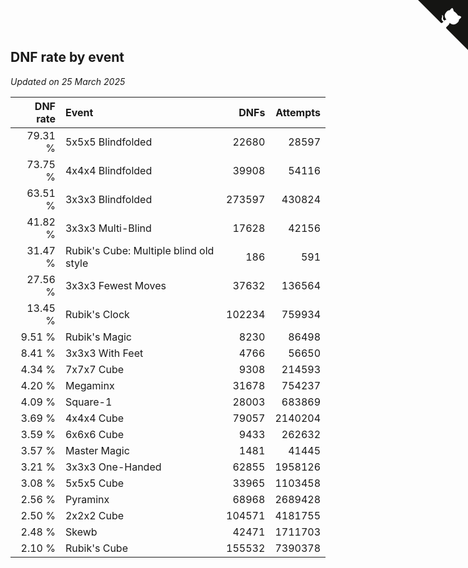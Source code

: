 ## DNF rate by event

*Updated on 25 March 2025*

| DNF rate | Event | DNFs | Attempts |
| ---: | :--- | ---: | ---: |
| 79.31 % | 5x5x5 Blindfolded | 22680 | 28597 |
| 73.75 % | 4x4x4 Blindfolded | 39908 | 54116 |
| 63.51 % | 3x3x3 Blindfolded | 273597 | 430824 |
| 41.82 % | 3x3x3 Multi-Blind | 17628 | 42156 |
| 31.47 % | Rubik's Cube: Multiple blind old style | 186 | 591 |
| 27.56 % | 3x3x3 Fewest Moves | 37632 | 136564 |
| 13.45 % | Rubik's Clock | 102234 | 759934 |
| 9.51 % | Rubik's Magic | 8230 | 86498 |
| 8.41 % | 3x3x3 With Feet | 4766 | 56650 |
| 4.34 % | 7x7x7 Cube | 9308 | 214593 |
| 4.20 % | Megaminx | 31678 | 754237 |
| 4.09 % | Square-1 | 28003 | 683869 |
| 3.69 % | 4x4x4 Cube | 79057 | 2140204 |
| 3.59 % | 6x6x6 Cube | 9433 | 262632 |
| 3.57 % | Master Magic | 1481 | 41445 |
| 3.21 % | 3x3x3 One-Handed | 62855 | 1958126 |
| 3.08 % | 5x5x5 Cube | 33965 | 1103458 |
| 2.56 % | Pyraminx | 68968 | 2689428 |
| 2.50 % | 2x2x2 Cube | 104571 | 4181755 |
| 2.48 % | Skewb | 42471 | 1711703 |
| 2.10 % | Rubik's Cube | 155532 | 7390378 |


<a href="https://github.com/jonatanklosko/wca_statistics" class="github-corner" aria-label="View source on Github"><svg width="80" height="80" viewBox="0 0 250 250" style="fill:#151513; color:#fff; position: absolute; top: 0; border: 0; right: 0;" aria-hidden="true"><path d="M0,0 L115,115 L130,115 L142,142 L250,250 L250,0 Z"></path><path d="M128.3,109.0 C113.8,99.7 119.0,89.6 119.0,89.6 C122.0,82.7 120.5,78.6 120.5,78.6 C119.2,72.0 123.4,76.3 123.4,76.3 C127.3,80.9 125.5,87.3 125.5,87.3 C122.9,97.6 130.6,101.9 134.4,103.2" fill="currentColor" style="transform-origin: 130px 106px;" class="octo-arm"></path><path d="M115.0,115.0 C114.9,115.1 118.7,116.5 119.8,115.4 L133.7,101.6 C136.9,99.2 139.9,98.4 142.2,98.6 C133.8,88.0 127.5,74.4 143.8,58.0 C148.5,53.4 154.0,51.2 159.7,51.0 C160.3,49.4 163.2,43.6 171.4,40.1 C171.4,40.1 176.1,42.5 178.8,56.2 C183.1,58.6 187.2,61.8 190.9,65.4 C194.5,69.0 197.7,73.2 200.1,77.6 C213.8,80.2 216.3,84.9 216.3,84.9 C212.7,93.1 206.9,96.0 205.4,96.6 C205.1,102.4 203.0,107.8 198.3,112.5 C181.9,128.9 168.3,122.5 157.7,114.1 C157.9,116.9 156.7,120.9 152.7,124.9 L141.0,136.5 C139.8,137.7 141.6,141.9 141.8,141.8 Z" fill="currentColor" class="octo-body"></path></svg></a><style>.github-corner:hover .octo-arm{animation:octocat-wave 560ms ease-in-out}@keyframes octocat-wave{0%,100%{transform:rotate(0)}20%,60%{transform:rotate(-25deg)}40%,80%{transform:rotate(10deg)}}@media (max-width:500px){.github-corner:hover .octo-arm{animation:none}.github-corner .octo-arm{animation:octocat-wave 560ms ease-in-out}}</style>
